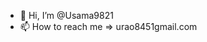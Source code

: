 - 👋 Hi, I’m @Usama9821 
- 📫 How to reach me => urao8451gmail.com

<!---
Usama9821/Usama9821 is a ✨ special ✨ repository because its `README.md` (this file) appears on your GitHub profile.
You can click the Preview link to take a look at your changes.
--->
